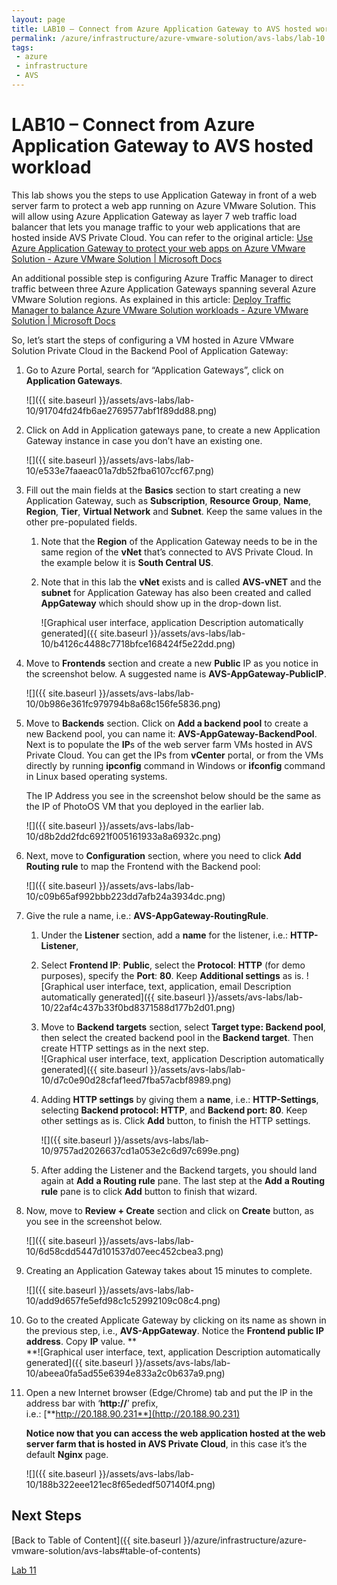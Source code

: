 ```yaml
---
layout: page
title: LAB10 – Connect from Azure Application Gateway to AVS hosted workload
permalink: /azure/infrastructure/azure-vmware-solution/avs-labs/lab-10
tags: 
 - azure
 - infrastructure
 - AVS
---
```


# LAB10 – Connect from Azure Application Gateway to AVS hosted workload

This lab shows you the steps to use Application Gateway in front of a web server
farm to protect a web app running on Azure VMware Solution. This will allow
using Azure Application Gateway as layer 7 web traffic load balancer that lets
you manage traffic to your web applications that are hosted inside AVS Private
Cloud. You can refer to the original article: [Use Azure Application Gateway to
protect your web apps on Azure VMware Solution - Azure VMware Solution \|
Microsoft
Docs](https://docs.microsoft.com/en-us/azure/azure-vmware/protect-azure-vmware-solution-with-application-gateway)

An additional possible step is configuring Azure Traffic Manager to direct
traffic between three Azure Application Gateways spanning several Azure VMware
Solution regions. As explained in this article: [Deploy Traffic Manager to
balance Azure VMware Solution workloads - Azure VMware Solution \| Microsoft
Docs](https://docs.microsoft.com/en-us/azure/azure-vmware/deploy-traffic-manager-balance-workloads)

So, let’s start the steps of configuring a VM hosted in Azure VMware Solution
Private Cloud in the Backend Pool of Application Gateway:

1. Go to Azure Portal, search for “Application Gateways”, click on
   **Application Gateways**.  

   ![]({{ site.baseurl }}/assets/avs-labs/lab-10/91704fd24fb6ae2769577abf1f89dd88.png)

2. Click on Add in Application gateways pane, to create a new Application
   Gateway instance in case you don’t have an existing one.  

   ![]({{ site.baseurl }}/assets/avs-labs/lab-10/e533e7faaeac01a7db52fba6107ccf67.png)

3. Fill out the main fields at the **Basics** section to start creating a new
   Application Gateway, such as **Subscription**, **Resource Group**, **Name**,
   **Region**, **Tier**, **Virtual Network** and **Subnet**. Keep the same
   values in the other pre-populated fields.

   1. Note that the **Region** of the Application Gateway needs to be in the
      same region of the **vNet** that’s connected to AVS Private Cloud. In
      the example below it is **South Central US**.

   2. Note that in this lab the **vNet** exists and is called **AVS-vNET** and
      the **subnet** for Application Gateway has also been created and called
      **AppGateway** which should show up in the drop-down list.

      ![Graphical user interface, application Description automatically
      generated]({{ site.baseurl }}/assets/avs-labs/lab-10/b4126c4488c7718bfce168424f5e22dd.png)

4. Move to **Frontends** section and create a new **Public** IP as you notice
   in the screenshot below. A suggested name is **AVS-AppGateway-PublicIP**.  

   ![]({{ site.baseurl }}/assets/avs-labs/lab-10/0b986e361fc979794b8a68c156fe5836.png)

5. Move to **Backends** section. Click on **Add a backend pool** to create a
   new Backend pool, you can name it: **AVS-AppGateway-BackendPool**. Next is
   to populate the **IP**s of the web server farm VMs hosted in AVS Private
   Cloud. You can get the IPs from **vCenter** portal, or from the VMs directly
   by running **ipconfig** command in Windows or **ifconfig** command in Linux
   based operating systems.  

   The IP Address you see in the screenshot below should be the same as the IP
   of PhotoOS VM that you deployed in the earlier lab.

   ![]({{ site.baseurl }}/assets/avs-labs/lab-10/d8b2dd2fdc6921f005161933a8a6932c.png)

6. Next, move to **Configuration** section, where you need to click **Add
   Routing rule** to map the Frontend with the Backend pool:

   ![]({{ site.baseurl }}/assets/avs-labs/lab-10/c09b65af992bbb223dd7afb24a3934dc.png)

7. Give the rule a name, i.e.: **AVS-AppGateway-RoutingRule**.

   1. Under the **Listener** section, add a **name** for the listener, i.e.:
      **HTTP-Listener**,

   2. Select **Frontend IP**: **Public**, select the **Protocol**: **HTTP**
      (for demo purposes), specify the **Port**: **80**. Keep **Additional
      settings** as is. ![Graphical user interface, text, application, email
      Description automatically
      generated]({{ site.baseurl }}/assets/avs-labs/lab-10/22af4c437b33f0bd8371588d177b2d01.png)

   3. Move to **Backend targets** section, select **Target type: Backend
      pool**, then select the created backend pool in the **Backend target**.
      Then create HTTP settings as in the next step.  
      ![Graphical user interface, text, application Description automatically
      generated]({{ site.baseurl }}/assets/avs-labs/lab-10/d7c0e90d28cfaf1eed7fba57acbf8989.png)

   4. Adding **HTTP settings** by giving them a **name**, i.e.:
      **HTTP-Settings**, selecting **Backend protocol: HTTP**, and **Backend
      port: 80**. Keep other settings as is. Click **Add** button, to finish
      the HTTP settings.  

      ![]({{ site.baseurl }}/assets/avs-labs/lab-10/9757ad2026637cd1a053e2c6d97c699e.png)

   5. After adding the Listener and the Backend targets, you should land again
      at **Add** **a Routing rule** pane. The last step at the **Add** **a
      Routing rule** pane is to click **Add** button to finish that wizard.

8. Now, move to **Review + Create** section and click on **Create** button, as
   you see in the screenshot below.

   ![]({{ site.baseurl }}/assets/avs-labs/lab-10/6d58cdd5447d101537d07eec452cbea3.png)

9. Creating an Application Gateway takes about 15 minutes to complete.

   ![]({{ site.baseurl }}/assets/avs-labs/lab-10/add9d657fe5efd98c1c52992109c08c4.png)

10. Go to the created Applicate Gateway by clicking on its name as shown in the
    previous step, i.e., **AVS-AppGateway**. Notice the **Frontend public IP
    address**. Copy **IP** value. **  
    **![Graphical user interface, text, application Description automatically
    generated]({{ site.baseurl }}/assets/avs-labs/lab-10/abeea0fa5ad55e6394e833a2c0b637a9.png)

11. Open a new Internet browser (Edge/Chrome) tab and put the IP in the address
    bar with ‘**http://**’ prefix,  
    i.e.: [**http://20.188.90.231**](http://20.188.90.231)

    **Notice now that you can access the web application hosted at the web
    server farm that is hosted in AVS Private Cloud**, in this case it’s the
    default **Nginx** page.

    ![]({{ site.baseurl }}/assets/avs-labs/lab-10/188b322eee121ec8f65ededf507140f4.png)

## Next Steps

[Back to Table of Content]({{ site.baseurl }}/azure/infrastructure/azure-vmware-solution/avs-labs#table-of-contents)

[Lab 11](lab-11)
